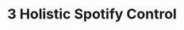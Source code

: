 ---
title: "3 Holistic Spotify Control"
excerpt: "I wanted to play music in my room using the posters of album art. My project uses a camera to detect when I ‘click’ on the album art on my wall using my hand to play the corresponding music on my speakers. This is an ongoing project; the next step is to put the software on a standalone device.
- Uses 3D CNNs to detect hand landmark positions on video footage
- Recognises simple gestures to control user interface.
- Object detection and google vision API to detect album art
on wall and search for associated album.
- Spotify API to play music on speakers."
collection: sideprojects
link: https://github.com/willleeney/music_on_the_wall
---